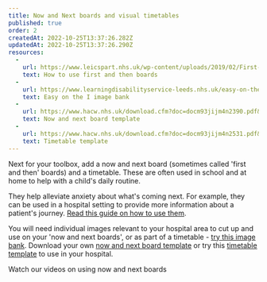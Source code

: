 ```yaml
---
title: Now and Next boards and visual timetables
published: true
order: 2
createdAt: 2022-10-25T13:37:26.282Z
updatedAt: 2022-10-25T13:37:26.290Z
resources:
  - 
    url: https://www.leicspart.nhs.uk/wp-content/uploads/2019/02/First-and-Then-boards-how-to.pdf
    text: How to use first and then boards
  - 
    url: https://www.learningdisabilityservice-leeds.nhs.uk/easy-on-the-i/image-bank
    text: Easy on the I image bank
  - 
    url: https://www.hacw.nhs.uk/download.cfm?doc=docm93jijm4n2390.pdf&ver=4272
    text: Now and next board template
  - 
    url: https://www.hacw.nhs.uk/download.cfm?doc=docm93jijm4n2531.pdf&ver=4502
    text: Timetable template
---
```

Next for your toolbox, add a now and next board (sometimes called 'first and then' boards) and a timetable. These are often used in school and at home to help with a child's daily routine.

They help alleviate anxiety about what's coming next. For example, they can be used in a hospital setting to provide more information about a patient's journey. [Read this guide on how to use them](https://www.leicspart.nhs.uk/wp-content/uploads/2019/02/First-and-Then-boards-how-to.pdf).

You will need individual images relevant to your hospital area to cut up and use on your 'now and next boards', or as part of a timetable - [try this image bank](https://www.learningdisabilityservice-leeds.nhs.uk/easy-on-the-i/image-bank/). Download your own [now and next board template](https://www.hacw.nhs.uk/download.cfm?doc=docm93jijm4n2390.pdf&ver=4272) or try this [timetable template](https://www.hacw.nhs.uk/download.cfm?doc=docm93jijm4n2531.pdf&ver=4502) to use in your hospital.

<toolbox-resource-links :links="resources"></toolbox-resource-links>

<toolbox-programme-link :url="'https://www.e-lfh.org.uk/programmes/cypmh_in_acute_settings/'">Watch our videos on using now and next boards</toolbox-programme-link>